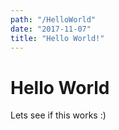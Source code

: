 ```yaml
---
path: "/HelloWorld"
date: "2017-11-07"
title: "Hello World!"
---
```


# Hello World

Lets see if this works :)